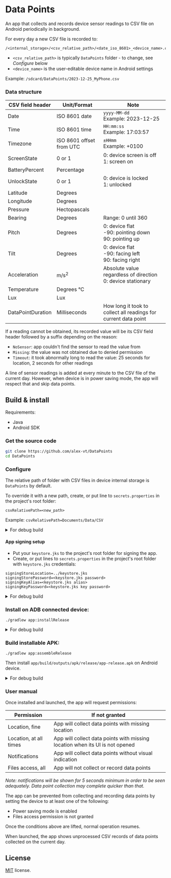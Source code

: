 # Data Points

An app that collects and records device sensor readings to CSV file on Android 
periodically in background.

For every day a new CSV file is recorded to:
```
/<internal_storage>/<csv_relative_path>/<date_iso_8601>_<device_name>.csv
```
* `<csv_relative_path>` is typically `DataPoints` folder - to change, see _Configure_ below
* `<device_name>` is the user-editable device name in Android settings

Example: `/sdcard/DataPoints/2023-12-25_MyPhone.csv`

### Data structure

| CSV field header  | Unit/Format              | Note                                                            |
|-------------------|--------------------------|-----------------------------------------------------------------|
| Date              | ISO 8601 date            | `yyyy-MM-dd` <br>Example: 2023-12-25                            |
| Time              | ISO 8601 time            | `HH:mm:ss` <br>Example: 17:03:57                                |
| Timezone          | ISO 8601 offset from UTC | `±HHmm` <br>Example: +0100                                      |
| ScreenState       | 0 or 1                   | 0: device screen is off <br>1: screen on                        |
| BatteryPercent    | Percentage               |                                                                 |
| UnlockState       | 0 or 1                   | 0: device is locked <br>1: unlocked                             |
| Latitude          | Degrees                  |                                                                 |
| Longitude         | Degrees                  |                                                                 |
| Pressure          | Hectopascals             |                                                                 |
| Bearing           | Degrees                  | Range: 0 until 360                                              |
| Pitch             | Degrees                  | 0: device flat <br>-90: pointing down <br>90: pointing up       |
| Tilt              | Degrees                  | 0: device flat <br>-90: facing left <br>90: facing right        |
| Acceleration      | m/s<sup>2</sup>          | Absolute value regardless of direction <br>0: device stationary |
| Temperature       | Degrees  °C              |                                                                 |
| Lux               | Lux                      |                                                                 |
| DataPointDuration | Milliseconds             | How long it took to collect all readings for current data point |

If a reading cannot be obtained, its recorded value will be 
its CSV field header followed by a suffix depending on the reason:
* `NoSensor`: app couldn't find the sensor to read the value from
* `Missing`: the value was not obtained due to denied permission
* `Timeout`: it took abnormally long to read the value: 25 seconds for location, 2 seconds for other readings

A line of sensor readings is added at every minute to the CSV file of the current day.
However, when device is in power saving mode, the app will respect that and skip data points.


## Build & install

Requirements:

* Java
* Android SDK

### Get the source code

```bash
git clone https://github.com/alex-vt/DataPoints
cd DataPoints
```

### Configure

The relative path of folder with CSV files in device internal storage is `DataPoints` by default.

To override it with a new path, create, or put line to `secrets.properties` in the project's root folder:

```
csvRelativePath=<new_path>
```

Example: `csvRelativePath=Documents/Data/CSV`

<details>
<summary>For debug build</summary>

The relative path of folder with CSV files in device internal storage is `DataPoints-debug` by default.

To override it with a new path, create, or put line to `secrets.properties` in the project's root folder:

```
csvRelativePathDebug=<new_path>
```
</details>

#### App signing setup

* Put your `keystore.jks` to the project's root folder for signing the app.
* Create, or put lines to `secrets.properties` in the project's root folder with `keystore.jks` credentials:

```
signingStoreLocation=../keystore.jks
signingStorePassword=<keystore.jks password>
signingKeyAlias=<keystore.jks alias>
signingKeyPassword=<keystore.jks key password>
```

<details>
<summary>For debug build</summary>
This step isn't required - debug keystore will be used instead automatically
</details>

### Install on ADB connected device:

```
./gradlew app:installRelease
```

<details>
<summary>For debug build</summary>

```
./gradlew app:installDebug
```
</details>

### Build installable APK:

```
./gradlew app:assembleRelease
```

Then install `app/build/outputs/apk/release/app-release.apk` on Android device.

<details>
<summary>For debug build</summary>

```
./gradlew app:assembleDebug
```

Then install `app/build/outputs/apk/release/app-debug.apk` on Android device.
</details>

### User manual

Once installed and launched, the app will request permissions:

| Permission             | If not granted                                                               |
|------------------------|------------------------------------------------------------------------------|
| Location, fine         | App will collect data points with missing location                           |
| Location, at all times | App will collect data points with missing location when its UI is not opened |
| Notifications          | App will collect data points without visual indication                       |
| Files access, all      | App will not collect or record data points                                   |

_Note: notifications will be shown for 5 seconds minimum in order to be seen adequately. 
Data point collection may complete quicker than that._

The app can be prevented from collecting and recording data points 
by setting the device to at least one of the following:
* Power saving mode is enabled
* Files access permission is not granted

Once the conditions above are lifted, normal operation resumes.

When launched, the app shows unprocessed CSV records of data points collected on the current day.


## License

[MIT](LICENSE) license.
